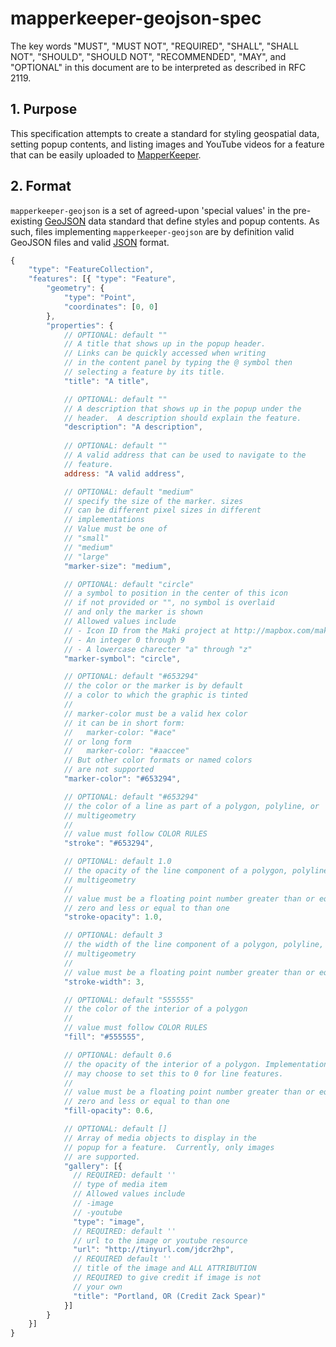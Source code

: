 # mapperkeeper-geojson-spec

The key words "MUST", "MUST NOT", "REQUIRED", "SHALL", "SHALL NOT",
"SHOULD", "SHOULD NOT", "RECOMMENDED", "MAY", and "OPTIONAL" in
this document are to be interpreted as described in RFC 2119.

## 1. Purpose

This specification attempts to create a standard for styling
geospatial data, setting popup contents, and listing images and YouTube videos for a feature
that can be easily uploaded to [MapperKeeper](http://www.mapperkeepeer.com).

## 2. Format

`mapperkeeper-geojson` is a set of agreed-upon 'special values' in
the pre-existing [GeoJSON](http://geojson.org/) data standard that
define styles and popup contents. As such, files implementing
`mapperkeeper-geojson` are by definition valid GeoJSON files and
valid [JSON](http://json.org/) format.

```javascript
{
    "type": "FeatureCollection",
    "features": [{ "type": "Feature",
        "geometry": {
            "type": "Point",
            "coordinates": [0, 0]
        },
        "properties": {
            // OPTIONAL: default ""
            // A title that shows up in the popup header.
            // Links can be quickly accessed when writing
            // in the content panel by typing the @ symbol then
            // selecting a feature by its title.
            "title": "A title",

            // OPTIONAL: default ""
            // A description that shows up in the popup under the
            // header.  A description should explain the feature.
            "description": "A description",
            
            // OPTIONAL: default ""
            // A valid address that can be used to navigate to the 
            // feature.
            address: "A valid address",

            // OPTIONAL: default "medium"
            // specify the size of the marker. sizes
            // can be different pixel sizes in different
            // implementations
            // Value must be one of
            // "small"
            // "medium"
            // "large"
            "marker-size": "medium",

            // OPTIONAL: default "circle"
            // a symbol to position in the center of this icon
            // if not provided or "", no symbol is overlaid
            // and only the marker is shown
            // Allowed values include
            // - Icon ID from the Maki project at http://mapbox.com/maki/
            // - An integer 0 through 9
            // - A lowercase charecter "a" through "z"
            "marker-symbol": "circle",

            // OPTIONAL: default "#653294"
            // the color or the marker is by default
            // a color to which the graphic is tinted
            //
            // marker-color must be a valid hex color
            // it can be in short form:
            //   marker-color: "#ace"
            // or long form
            //   marker-color: "#aaccee"
            // But other color formats or named colors
            // are not supported
            "marker-color": "#653294",

            // OPTIONAL: default "#653294"
            // the color of a line as part of a polygon, polyline, or
            // multigeometry
            //
            // value must follow COLOR RULES
            "stroke": "#653294",

            // OPTIONAL: default 1.0
            // the opacity of the line component of a polygon, polyline, or
            // multigeometry
            //
            // value must be a floating point number greater than or equal to
            // zero and less or equal to than one
            "stroke-opacity": 1.0,

            // OPTIONAL: default 3
            // the width of the line component of a polygon, polyline, or
            // multigeometry
            //
            // value must be a floating point number greater than or equal to 0
            "stroke-width": 3,

            // OPTIONAL: default "555555"
            // the color of the interior of a polygon
            //
            // value must follow COLOR RULES
            "fill": "#555555",

            // OPTIONAL: default 0.6
            // the opacity of the interior of a polygon. Implementations
            // may choose to set this to 0 for line features.
            //
            // value must be a floating point number greater than or equal to
            // zero and less or equal to than one
            "fill-opacity": 0.6,

            // OPTIONAL: default []
            // Array of media objects to display in the
            // popup for a feature.  Currently, only images
            // are supported.
            "gallery": [{
              // REQUIRED: default ''
              // type of media item
              // Allowed values include
              // -image
              // -youtube
              "type": "image",
              // REQUIRED: default ''
              // url to the image or youtube resource
              "url": "http://tinyurl.com/jdcr2hp",
              // REQUIRED default ''
              // title of the image and ALL ATTRIBUTION
              // REQUIRED to give credit if image is not
              // your own
              "title": "Portland, OR (Credit Zack Spear)"
            }]
        }
    }]
}
```
